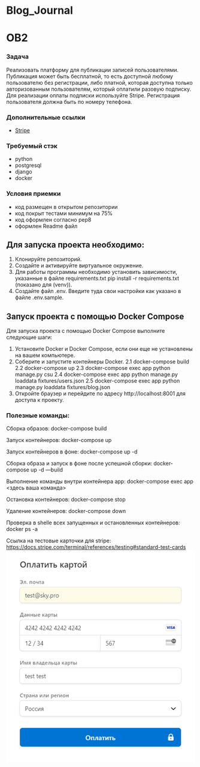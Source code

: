 # Blog_Journal

# OB2

### Задача

Реализовать платформу для публикации записей пользователями. Публикация может быть бесплатной, то есть доступной любому пользователю без регистрации, либо платной, которая доступна только авторизованным пользователям, который оплатили разовую подписку. Для реализации оплаты подписки используйте Stripe. Регистрация пользователя должна быть по номеру телефона.

### Дополнительные ссылки

- [Stripe](https://stripe.com/docs/api)

### Требуемый стэк

- python
- postgresql
- django
- docker

### Условия приемки

- код размещен в открытом репозитории
- код покрыт тестами минимум на 75%
- код оформлен согласно pep8
- оформлен Readme файл

## Для запуска проекта необходимо:
1. Клонируйте репозиторий.
2. Создайте и активируйте виртуальное окружение.
3. Для работы программы необходимо установить зависимости, указанные в файле requirements.txt pip install -r requirements.txt (показано для (venv)).
4. Создайте файл .env. Введите туда свои настройки как указано в файле .env.sample.

## Запуск проекта с помощью Docker Compose
Для запуска проекта с помощью Docker Compose выполните следующие шаги:


1. Установите Docker и Docker Compose, если они еще не установлены на вашем компьютере.
2. Соберите и запустите контейнеры Docker.
2.1 docker-compose build
2.2 docker-compose up
2.3 docker-compose exec app python  manage.py csu
2.4 docker-compose exec app python manage.py loaddata fixtures/users.json 
2.5 docker-compose exec app python manage.py loaddata fixtures/blog.json  
3. Откройте браузер и перейдите по адресу http://localhost:8001 для доступа к проекту.

### Полезные команды:

Сборка образов: docker-compose build

Запуск контейнеров: docker-compose up

Запуск контейнеров в фоне: docker-compose up -d

Сборка образа и запуск в фоне после успешной сборки: docker-compose up -d —build

Выполнение команды внутри контейнера app: docker-compose exec app <здесь ваша команда>

Остановка контейнеров: docker-compose stop

Удаление контейнеров: docker-compose down

Проверка в shelle всех запущенных и остановленных контейнеров: docker ps -a

Ссылка на тестовые карточки для stripe:
https://docs.stripe.com/terminal/references/testing#standard-test-cards
![img.png](img.png)

